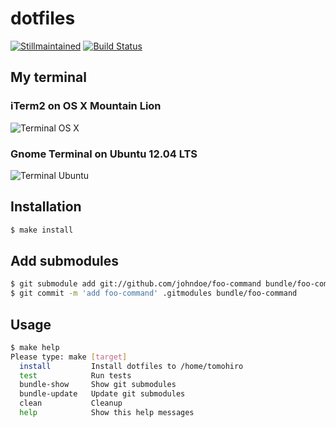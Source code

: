 dotfiles
================================================================================

[![Stillmaintained](http://stillmaintained.com/Tomohiro/dotfiles.png)](http://stillmaintained.com/Tomohiro/dotfiles)
[![Build Status](https://secure.travis-ci.org/Tomohiro/dotfiles.png)](https://secure.travis-ci.org/Tomohiro/dotfiles)



My terminal
--------------------------------------------------------------------------------

### iTerm2 on OS X Mountain Lion

![Terminal OS X](https://dl.dropbox.com/u/173097/junk/terminal-ss-20130220.png)


### Gnome Terminal on Ubuntu 12.04 LTS

![Terminal Ubuntu](http://dl.dropbox.com/u/173097/junk/terminal-ss-20120809.png)



Installation
--------------------------------------------------------------------------------

```sh
$ make install
```


Add submodules
--------------------------------------------------------------------------------

```sh
$ git submodule add git://github.com/johndoe/foo-command bundle/foo-command
$ git commit -m 'add foo-command' .gitmodules bundle/foo-command
```


Usage
--------------------------------------------------------------------------------

```sh
$ make help
Please type: make [target]
  install         Install dotfiles to /home/tomohiro
  test            Run tests
  bundle-show     Show git submodules
  bundle-update   Update git submodules
  clean           Cleanup
  help            Show this help messages
```
